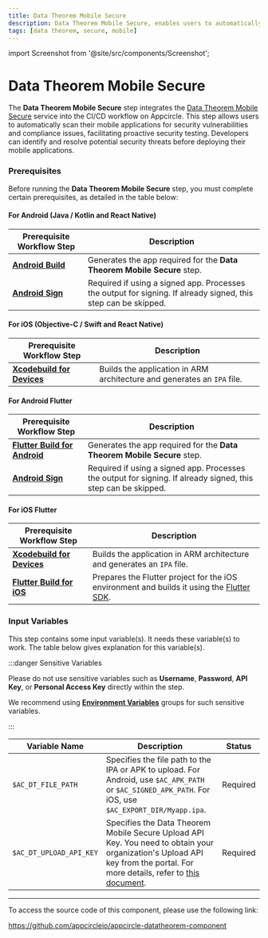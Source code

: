 ```yaml
---
title: Data Theorem Mobile Secure
description: Data Theorem Mobile Secure, enables users to automatically scan their mobile applications for security vulnerabilities and compliance issues directly from the Appcircle.
tags: [data theorem, secure, mobile]
---
```


import Screenshot from '@site/src/components/Screenshot';

# Data Theorem Mobile Secure

The **Data Theorem Mobile Secure** step integrates the [Data Theorem Mobile Secure](https://www.datatheorem.com/products/mobile-secure/) service into the CI/CD workflow on Appcircle. This step allows users to automatically scan their mobile applications for security vulnerabilities and compliance issues, facilitating proactive security testing. Developers can identify and resolve potential security threats before deploying their mobile applications.

### Prerequisites

Before running the **Data Theorem Mobile Secure** step, you must complete certain prerequisites, as detailed in the table below:

#### For Android (Java / Kotlin and React Native) 

| Prerequisite Workflow Step        | Description                                                                                              |
| --------------------------------- | -------------------------------------------------------------------------------------------------------- |
| [**Android Build**](/workflows/android-specific-workflow-steps/android-build) | Generates the app required for the **Data Theorem Mobile Secure** step.                                                                           |
| [**Android Sign**](/workflows/android-specific-workflow-steps/android-sign)   | Required if using a signed app. Processes the output for signing. If already signed, this step can be skipped. |

<Screenshot url='https://cdn.appcircle.io/docs/assets/common-workflow-components-datatheorem_1.png'/>

#### For iOS (Objective-C / Swift and React Native) 

| Prerequisite Workflow Step        | Description                                                                                              |
| --------------------------------- | -------------------------------------------------------------------------------------------------------- |
| [**Xcodebuild for Devices**](/workflows/ios-specific-workflow-steps#xcodebuild-for-devices-archive--export) | Builds the application in ARM architecture and generates an `IPA` file. |

<Screenshot url='https://cdn.appcircle.io/docs/assets/common-workflow-components-datatheorem_2.png'/>

#### For Android Flutter 

| Prerequisite Workflow Step        | Description                                                                                              |
| --------------------------------- | -------------------------------------------------------------------------------------------------------- |
| [**Flutter Build for Android**](/workflows/flutter-specific-workflow-steps#flutter-build-for-android) | Generates the app required for the **Data Theorem Mobile Secure** step.                                                                           |
| [**Android Sign**](/workflows/android-specific-workflow-steps/android-sign)   | Required if using a signed app. Processes the output for signing. If already signed, this step can be skipped. |

<Screenshot url='https://cdn.appcircle.io/docs/assets/common-workflow-components-datatheorem_3.png'/>

#### For iOS Flutter

| Prerequisite Workflow Step        | Description                                                                                              |
| --------------------------------- | -------------------------------------------------------------------------------------------------------- |
| [**Xcodebuild for Devices**](/workflows/ios-specific-workflow-steps#xcodebuild-for-devices-archive--export) | Builds the application in ARM architecture and generates an `IPA` file. |
| [**Flutter Build for iOS**](/workflows/flutter-specific-workflow-steps#flutter-build-for-ios) | Prepares the Flutter project for the iOS environment and builds it using the [Flutter SDK](https://github.com/flutter/flutter). |

<Screenshot url='https://cdn.appcircle.io/docs/assets/common-workflow-components-datatheorem_4.png'/>

### Input Variables

This step contains some input variable(s). It needs these variable(s) to work. The table below gives explanation for this variable(s).

<Screenshot url='https://cdn.appcircle.io/docs/assets/common-workflow-components-datatheorem_5.png'/>

:::danger Sensitive Variables

Please do not use sensitive variables such as **Username**, **Password**, **API Key**, or **Personal Access Key** directly within the step.

We recommend using [**Environment Variables**](/build/build-environment-variables) groups for such sensitive variables.

:::

| Variable Name           | Description                                                                                    | Status   |
| ----------------------- | ---------------------------------------------------------------------------------------------- | -------- |
| `$AC_DT_FILE_PATH`      | Specifies the file path to the IPA or APK to upload. For Android, use `$AC_APK_PATH` or `$AC_SIGNED_APK_PATH`. For iOS, use `$AC_EXPORT_DIR/Myapp.ipa`. | Required |
| `$AC_DT_UPLOAD_API_KEY` | Specifies the Data Theorem Mobile Secure Upload API Key.  You need to obtain your organization's Upload API key from the portal. For more details, refer to [this document](https://docs.securetheorem.com/mobile_security_devops/uploading_mobile_apps.html). | Required |


---

To access the source code of this component, please use the following link:

https://github.com/appcircleio/appcircle-datatheorem-component